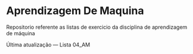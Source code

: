 # Aprendizagem De Maquina
Repositorio referente as listas de exercicio da disciplina de aprendizagem de máquina

Última atualização — Lista 04_AM
